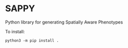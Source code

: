# SAPPY

Python library for generating Spatially Aware Phenotypes

To install:
```
python3 -m pip install .
```




